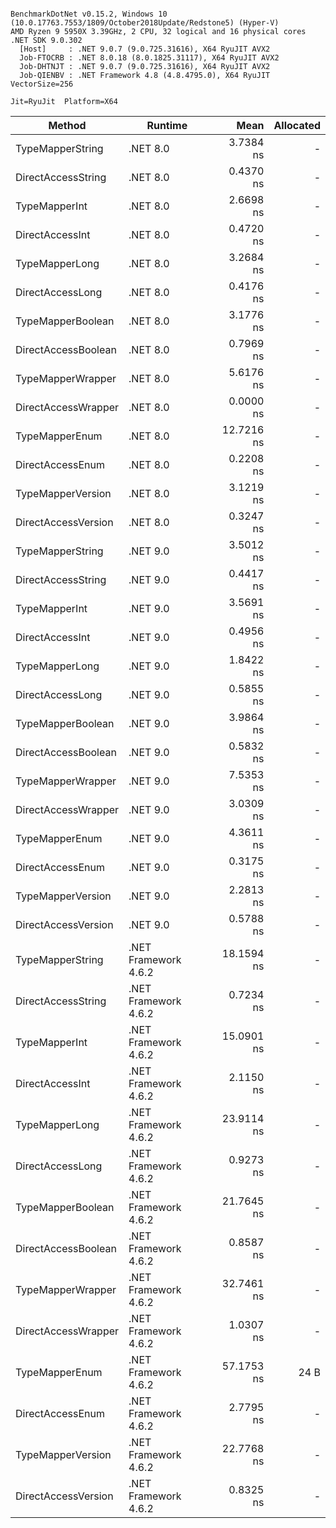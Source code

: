 ```

BenchmarkDotNet v0.15.2, Windows 10 (10.0.17763.7553/1809/October2018Update/Redstone5) (Hyper-V)
AMD Ryzen 9 5950X 3.39GHz, 2 CPU, 32 logical and 16 physical cores
.NET SDK 9.0.302
  [Host]     : .NET 9.0.7 (9.0.725.31616), X64 RyuJIT AVX2
  Job-FTOCRB : .NET 8.0.18 (8.0.1825.31117), X64 RyuJIT AVX2
  Job-DHTNJT : .NET 9.0.7 (9.0.725.31616), X64 RyuJIT AVX2
  Job-QIENBV : .NET Framework 4.8 (4.8.4795.0), X64 RyuJIT VectorSize=256

Jit=RyuJit  Platform=X64  

```
| Method              | Runtime              | Mean       | Allocated |
|-------------------- |--------------------- |-----------:|----------:|
| TypeMapperString    | .NET 8.0             |  3.7384 ns |         - |
| DirectAccessString  | .NET 8.0             |  0.4370 ns |         - |
| TypeMapperInt       | .NET 8.0             |  2.6698 ns |         - |
| DirectAccessInt     | .NET 8.0             |  0.4720 ns |         - |
| TypeMapperLong      | .NET 8.0             |  3.2684 ns |         - |
| DirectAccessLong    | .NET 8.0             |  0.4176 ns |         - |
| TypeMapperBoolean   | .NET 8.0             |  3.1776 ns |         - |
| DirectAccessBoolean | .NET 8.0             |  0.7969 ns |         - |
| TypeMapperWrapper   | .NET 8.0             |  5.6176 ns |         - |
| DirectAccessWrapper | .NET 8.0             |  0.0000 ns |         - |
| TypeMapperEnum      | .NET 8.0             | 12.7216 ns |         - |
| DirectAccessEnum    | .NET 8.0             |  0.2208 ns |         - |
| TypeMapperVersion   | .NET 8.0             |  3.1219 ns |         - |
| DirectAccessVersion | .NET 8.0             |  0.3247 ns |         - |
| TypeMapperString    | .NET 9.0             |  3.5012 ns |         - |
| DirectAccessString  | .NET 9.0             |  0.4417 ns |         - |
| TypeMapperInt       | .NET 9.0             |  3.5691 ns |         - |
| DirectAccessInt     | .NET 9.0             |  0.4956 ns |         - |
| TypeMapperLong      | .NET 9.0             |  1.8422 ns |         - |
| DirectAccessLong    | .NET 9.0             |  0.5855 ns |         - |
| TypeMapperBoolean   | .NET 9.0             |  3.9864 ns |         - |
| DirectAccessBoolean | .NET 9.0             |  0.5832 ns |         - |
| TypeMapperWrapper   | .NET 9.0             |  7.5353 ns |         - |
| DirectAccessWrapper | .NET 9.0             |  3.0309 ns |         - |
| TypeMapperEnum      | .NET 9.0             |  4.3611 ns |         - |
| DirectAccessEnum    | .NET 9.0             |  0.3175 ns |         - |
| TypeMapperVersion   | .NET 9.0             |  2.2813 ns |         - |
| DirectAccessVersion | .NET 9.0             |  0.5788 ns |         - |
| TypeMapperString    | .NET Framework 4.6.2 | 18.1594 ns |         - |
| DirectAccessString  | .NET Framework 4.6.2 |  0.7234 ns |         - |
| TypeMapperInt       | .NET Framework 4.6.2 | 15.0901 ns |         - |
| DirectAccessInt     | .NET Framework 4.6.2 |  2.1150 ns |         - |
| TypeMapperLong      | .NET Framework 4.6.2 | 23.9114 ns |         - |
| DirectAccessLong    | .NET Framework 4.6.2 |  0.9273 ns |         - |
| TypeMapperBoolean   | .NET Framework 4.6.2 | 21.7645 ns |         - |
| DirectAccessBoolean | .NET Framework 4.6.2 |  0.8587 ns |         - |
| TypeMapperWrapper   | .NET Framework 4.6.2 | 32.7461 ns |         - |
| DirectAccessWrapper | .NET Framework 4.6.2 |  1.0307 ns |         - |
| TypeMapperEnum      | .NET Framework 4.6.2 | 57.1753 ns |      24 B |
| DirectAccessEnum    | .NET Framework 4.6.2 |  2.7795 ns |         - |
| TypeMapperVersion   | .NET Framework 4.6.2 | 22.7768 ns |         - |
| DirectAccessVersion | .NET Framework 4.6.2 |  0.8325 ns |         - |
